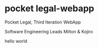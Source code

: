 # pocket legal-webapp
 Pocket Legal, Third Iteration WebApp

Software Engineering Leads
 Milton & Kojiro

hello world